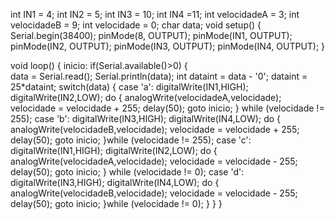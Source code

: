 int IN1 = 4;
int IN2 = 5;
int IN3 = 10;
int IN4 =11;
int velocidadeA = 3;
int velocidadeB = 9;
int velocidade = 0;
char data;
void setup() 
{
  Serial.begin(38400);
  pinMode(8, OUTPUT);
  pinMode(IN1, OUTPUT);
  pinMode(IN2, OUTPUT);
  pinMode(IN3, OUTPUT);
  pinMode(IN4, OUTPUT);
}
 
void loop()
{
  inicio:
  if(Serial.available()>0)
  {    
      data = Serial.read();
      Serial.println(data);
      int dataint = data - '0';
      dataint = 25*dataint;
      switch(data)
      {
        case 'a':
        digitalWrite(IN1,HIGH);
        digitalWrite(IN2,LOW);
        do
        {
          analogWrite(velocidadeA,velocidade);
          velocidade = velocidade + 255;
          delay(50);
          goto inicio;
        } while (velocidade != 255);
        case 'b':
        digitalWrite(IN3,HIGH);
        digitalWrite(IN4,LOW);
        do
        {
          analogWrite(velocidadeB,velocidade);
          velocidade = velocidade + 255;
          delay(50);
          goto inicio;
        }while (velocidade != 255);
        case 'c':
        digitalWrite(IN1,HIGH);
        digitalWrite(IN2,LOW);
        do
        {
          analogWrite(velocidadeA,velocidade);
          velocidade = velocidade - 255;
          delay(50);
          goto inicio;
        } while (velocidade != 0);
        case 'd':
        digitalWrite(IN3,HIGH);
        digitalWrite(IN4,LOW);
        do
        {
          analogWrite(velocidadeB,velocidade);
          velocidade = velocidade - 255;
          delay(50);
          goto inicio;
        }while (velocidade != 0);
      }
  }
}

